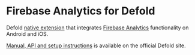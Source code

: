 # Firebase Analytics for Defold

Defold [native extension](https://www.defold.com/manuals/extensions/) that integrates [Firebase Analytics](https://firebase.google.com/docs/analytics) functionality on Android and iOS.

[Manual, API and setup instructions](https://www.defold.com/extension-firebase-analytics/) is available on the official Defold site.
